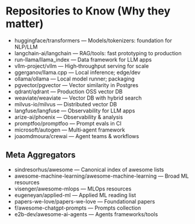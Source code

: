 # Repositories to Know (Why they matter)
- huggingface/transformers — Models/tokenizers: foundation for NLP/LLM
- langchain-ai/langchain — RAG/tools: fast prototyping to production
- run-llama/llama_index — Data framework for LLM apps
- vllm-project/vllm — High‑throughput serving for scale
- ggerganov/llama.cpp — Local inference; edge/dev
- ollama/ollama — Local model runner; packaging
- pgvector/pgvector — Vector similarity in Postgres
- qdrant/qdrant — Production OSS vector DB
- weaviate/weaviate — Vector DB with hybrid search
- milvus-io/milvus — Distributed vector DB
- langfuse/langfuse — Observability for LLM apps
- arize-ai/phoenix — Observability & analysis
- promptfoo/promptfoo — Prompt evals in CI
- microsoft/autogen — Multi‑agent framework
- joaomdmoura/crewai — Agent teams & workflows

## Meta Aggregators
- sindresorhus/awesome — Canonical index of awesome lists
- awesome-machine-learning/awesome-machine-learning — Broad ML resources
- visenger/awesome-mlops — MLOps resources
- eugeneyan/applied-ml — Applied ML reading list
- papers-we-love/papers-we-love — Foundational papers
- f/awesome-chatgpt-prompts — Prompts collection
- e2b-dev/awesome-ai-agents — Agents frameworks/tools
